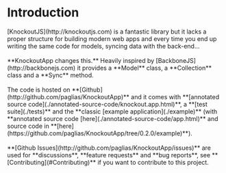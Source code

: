 <h1 class="page-header">Introduction</h1>

<p class="lead" markdown="1">
[KnockoutJS](http://knockoutjs.com) is a fantastic library but it lacks a proper structure for building modern web apps and every time you end up writing the same code for models, syncing data with the back-end...
<br/><br/>
**KnockoutApp changes this.** Heavily inspired by [BackboneJS](http://backbonejs.com) it provides a **Model** class, a **Collection** class and a **Sync** method.
<br/><br/>
The code is hosted on **[Github](http://github.com/paglias/KnockoutApp)** and it comes with **[annotated source code](./annotated-source-code/knockout.app.html)**, a **[test suite](./tests)** and the **classic [example application](./example)** (with **annotated source code [here](./annotated-source-code/app.html)** and source code in **[here](https://github.com/paglias/KnockoutApp/tree/0.2.0/example)**).
<br/><br/>
**[Github Issues](http://github.com/paglias/KnockoutApp/issues)** are used for **discussions**, **feature requests** and **bug reports**, see **[Contributing](#Contributing)** if you want to contribute to this project.
</p>